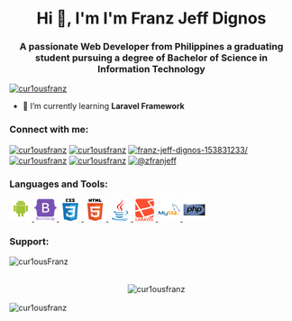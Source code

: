 <h1 align="center">Hi 👋, I'm I'm Franz Jeff Dignos</h1>
<h3 align="center">A passionate Web Developer from Philippines a graduating student pursuing a degree of Bachelor of Science in Information Technology</h3>

<p align="left"> <a href="https://github.com/ryo-ma/github-profile-trophy"><img src="https://github-profile-trophy.vercel.app/?username=cur1ousfranz" alt="cur1ousfranz" /></a> </p>

- 🌱 I’m currently learning **Laravel Framework**

<h3 align="left">Connect with me:</h3>
<p align="left">
<a href="https://dev.to/cur1ousfranz" target="blank"><img align="center" src="https://raw.githubusercontent.com/rahuldkjain/github-profile-readme-generator/master/src/images/icons/Social/devto.svg" alt="cur1ousfranz" height="30" width="40" /></a>
<a href="https://twitter.com/cur1ousfranz" target="blank"><img align="center" src="https://raw.githubusercontent.com/rahuldkjain/github-profile-readme-generator/master/src/images/icons/Social/twitter.svg" alt="cur1ousfranz" height="30" width="40" /></a>
<a href="https://linkedin.com/in/franz-jeff-dignos-153831233/" target="blank"><img align="center" src="https://raw.githubusercontent.com/rahuldkjain/github-profile-readme-generator/master/src/images/icons/Social/linked-in-alt.svg" alt="franz-jeff-dignos-153831233/" height="30" width="40" /></a>
<a href="https://fb.com/cur1ousfranz" target="blank"><img align="center" src="https://raw.githubusercontent.com/rahuldkjain/github-profile-readme-generator/master/src/images/icons/Social/facebook.svg" alt="cur1ousfranz" height="30" width="40" /></a>
<a href="https://instagram.com/cur1ousfranz" target="blank"><img align="center" src="https://raw.githubusercontent.com/rahuldkjain/github-profile-readme-generator/master/src/images/icons/Social/instagram.svg" alt="cur1ousfranz" height="30" width="40" /></a>
<a href="https://medium.com/@zfranjeff" target="blank"><img align="center" src="https://raw.githubusercontent.com/rahuldkjain/github-profile-readme-generator/master/src/images/icons/Social/medium.svg" alt="@zfranjeff" height="30" width="40" /></a>
</p>

<h3 align="left">Languages and Tools:</h3>
<p align="left"> <a href="https://developer.android.com" target="_blank" rel="noreferrer"> <img src="https://raw.githubusercontent.com/devicons/devicon/master/icons/android/android-original-wordmark.svg" alt="android" width="40" height="40"/> </a> <a href="https://getbootstrap.com" target="_blank" rel="noreferrer"> <img src="https://raw.githubusercontent.com/devicons/devicon/master/icons/bootstrap/bootstrap-plain-wordmark.svg" alt="bootstrap" width="40" height="40"/> </a> <a href="https://www.w3schools.com/css/" target="_blank" rel="noreferrer"> <img src="https://raw.githubusercontent.com/devicons/devicon/master/icons/css3/css3-original-wordmark.svg" alt="css3" width="40" height="40"/> </a> <a href="https://www.w3.org/html/" target="_blank" rel="noreferrer"> <img src="https://raw.githubusercontent.com/devicons/devicon/master/icons/html5/html5-original-wordmark.svg" alt="html5" width="40" height="40"/> </a> <a href="https://www.java.com" target="_blank" rel="noreferrer"> <img src="https://raw.githubusercontent.com/devicons/devicon/master/icons/java/java-original.svg" alt="java" width="40" height="40"/> </a> <a href="https://laravel.com/" target="_blank" rel="noreferrer"> <img src="https://raw.githubusercontent.com/devicons/devicon/master/icons/laravel/laravel-plain-wordmark.svg" alt="laravel" width="40" height="40"/> </a> <a href="https://www.mysql.com/" target="_blank" rel="noreferrer"> <img src="https://raw.githubusercontent.com/devicons/devicon/master/icons/mysql/mysql-original-wordmark.svg" alt="mysql" width="40" height="40"/> </a> <a href="https://www.php.net" target="_blank" rel="noreferrer"> <img src="https://raw.githubusercontent.com/devicons/devicon/master/icons/php/php-original.svg" alt="php" width="40" height="40"/> </a> </p>

<h3 align="left">Support:</h3>
<p><a href="https://www.buymeacoffee.com/cur1ousFranz"> <img align="left" src="https://cdn.buymeacoffee.com/buttons/v2/default-yellow.png" height="50" width="210" alt="cur1ousFranz" /></a></p><br><br>

<p><img align="center" src="https://github-readme-stats.vercel.app/api/top-langs?username=cur1ousfranz&show_icons=true&locale=en&layout=compact" alt="cur1ousfranz" /></p>

<p><img align="center" src="https://github-readme-streak-stats.herokuapp.com/?user=cur1ousfranz&" alt="cur1ousfranz" /></p>
